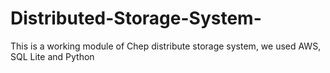 # Distributed-Storage-System-
This is a working module of Chep distribute storage system, we used AWS, SQL Lite and Python 
